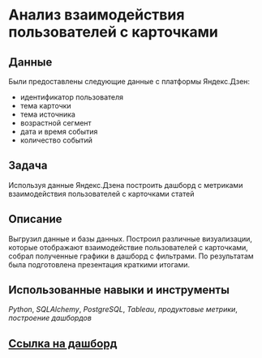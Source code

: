 # Анализ взаимодействия пользователей с карточками
## Данные
Были предоставлены следующие данные с платформы Яндекс.Дзен:
- идентификатор пользователя
- тема карточки
- тема источника
- возрастной сегмент
- дата и время события
- количество событий
## Задача
Используя данные Яндекс.Дзена построить дашборд с метриками взаимодействия пользователей с карточками статей
## Описание
Выгрузил данные и базы данных. Построил различные визуализации, которые отображают взаимодействие пользователей с карточками, собрал полученные графики в дашборд с фильтрами. По результатам была подготовлена презентация краткими итогами.
## Использованные навыки и инструменты
*Python*, *SQLAlchemy*, *PostgreSQL*, *Tableau*, *продуктовые метрики*, *построение дашбордов*
## [Ссылка на дашборд](https://public.tableau.com/views/zen-dash_16712929281710/Dashboard1?:language=en-US&:display_count=n&:origin=viz_share_link)
